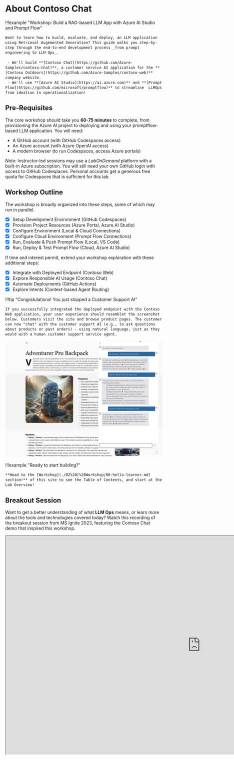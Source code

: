 # About Contoso Chat

!!!example "Workshop: Build a RAG-based LLM App with Azure AI Studio and Prompt Flow"

    Want to learn how to build, evaluate, and deploy, an LLM application using Retrieval Augemented Generation? This guide walks you step-by-step through the end-to-end development process _from prompt engineering to LLM Ops_. 
    
     - We'll build **[Contoso Chat](https://github.com/Azure-Samples/contoso-chat)**, a customer service AI application for the **[Contoso Outdoors](https://github.com/Azure-Samples/contoso-web)** company website. 
     - We'll use **[Azure AI Studio](https://ai.azure.com)** and **[Prompt Flow](https://github.com/microsoft/promptflow)** to streamline  LLMOps from ideation to operationalization!

## Pre-Requisites

The core workshop should take you **60-75 minutes** to complete, from provisioning the Azure AI project to deploying and using your promptflow-based LLM application. You will need:

 - A GitHub account (with GitHub Codespaces access)
 - An Azure account (with Azure OpenAI access)
 - A modern browser (to run Codespaces, access Azure portals)

_Note:_ Instructor-led sessions may use a _LabOnDemand_ platform with a built-in Azure subscription. You will still need your own GitHub login with access to GitHub Codespaces. Personal accounts get a generous free quota for Codespaces that is sufficient for this lab.

## Workshop Outline

The workshop is broadly organized into these steps, some of which may run in parallel.

- [x] Setup Development Environment (GitHub Codespaces)
- [x] Provision Project Resources (Azure Portal, Azure AI Studio)
- [x] Configure Environment (Local & Cloud Connections)
- [x] Configure Cloud Environment (Prompt Flow Connections)
- [x] Run, Evaluate & Push Prompt Flow (Local, VS Code)
- [x] Run, Deploy & Test Prompt Flow (Cloud, Azure AI Studio)

If time and interest permit, extend your workshop exploration with these additional steps:

- [x] Integrate with Deployed Endpoint (Contoso Web)
- [x] Explore Responsible AI Usage (Contoso Chat)
- [x] Automate Deployments (GitHub Actions)
- [x] Explore Intents (Context-based Agent Routing)

!!!tip "Congratulations! You just shipped a Customer Support AI"

    If you successfully integrated the deployed endpoint with the Contoso Web application, your user experience should resemblet the screenshot below. Customers visit the site and browse product pages. The customer can now "chat" with the customer support AI (e.g., to ask questions about products or past orders) - using natural language, just as they would with a human customer support service agent.
    
![](./img/scenario/07-customer-multiturn-conversation.png)

!!!example "Ready to start building?" 

    **Head to the [Workshop](./02%20|%20Workshop/00-hello-learner.md) section!** of this site to see the Table of Contents, and start at the Lab Overview!

## Breakout Session

Want to get a better understanding of what **LLM Ops** means, or learn more about the tools and technologies covered today? Watch this recording of the breakout session from MS Ignite 2023, featuring the Contoso Chat demo that inspired this workshop.

<iframe width="1243" height="699" src="https://www.youtube.com/embed/DdOylyrTOWg" title="End-to-End AI App Development: Prompt Engineering to LLMOps | BRK203"></iframe>

